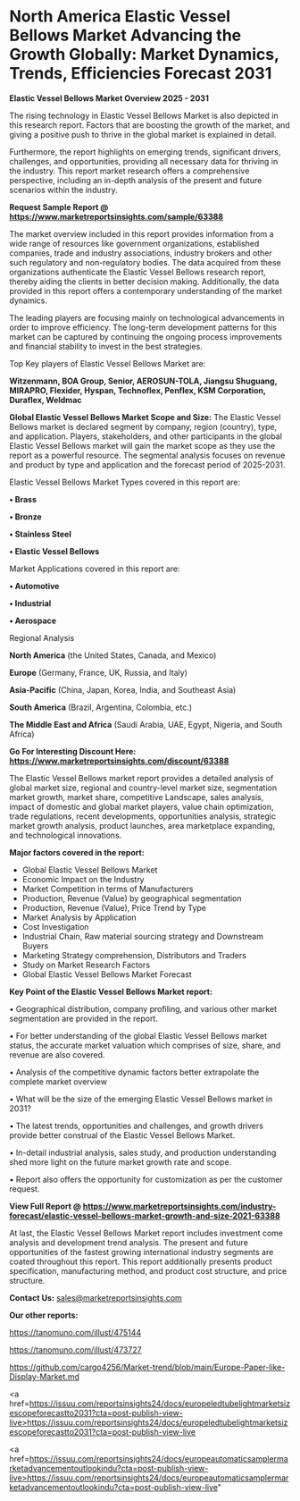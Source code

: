 # North America Elastic Vessel Bellows Market Advancing the Growth Globally: Market Dynamics, Trends, Efficiencies Forecast 2031

<Strong> Elastic Vessel Bellows Market Overview 2025 - 2031</strong>

The rising technology in Elastic Vessel Bellows Market is also depicted in this research report. Factors that are boosting the growth of the market, and giving a positive push to thrive in the global market is explained in detail.

Furthermore, the report highlights on emerging trends, significant drivers, challenges, and opportunities, providing all necessary data for thriving in the industry. This report market research offers a comprehensive perspective, including an in-depth analysis of the present and future scenarios within the industry.

<strong>Request Sample Report @ <a href=https://www.marketreportsinsights.com/sample/63388>https://www.marketreportsinsights.com/sample/63388</a></strong>

The market overview included in this report provides information from a wide range of resources like government organizations, established companies, trade and industry associations, industry brokers and other such regulatory and non-regulatory bodies. The data acquired from these organizations authenticate the Elastic Vessel Bellows research report, thereby aiding the clients in better decision making. Additionally, the data provided in this report offers a contemporary understanding of the market dynamics.

The leading players are focusing mainly on technological advancements in order to improve efficiency. The long-term development patterns for this market can be captured by continuing the ongoing process improvements and financial stability to invest in the best strategies.

Top Key players of Elastic Vessel Bellows Market are:

<strong>Witzenmann, BOA Group, Senior, AEROSUN-TOLA, Jiangsu Shuguang, MIRAPRO, Flexider, Hyspan, Technoflex, Penflex, KSM Corporation, Duraflex, Weldmac</strong>

<strong><b>Global Elastic Vessel Bellows Market Scope and Size:</b></strong>
The Elastic Vessel Bellows market is declared segment by company, region (country), type, and application. Players, stakeholders, and other participants in the global Elastic Vessel Bellows market will gain the market scope as they use the report as a powerful resource. The segmental analysis focuses on revenue and product by type and application and the forecast period of 2025-2031.

Elastic Vessel Bellows Market Types covered in this report are:

<strong>• Brass

• Bronze

• Stainless Steel

• Elastic Vessel Bellows</strong>

Market Applications covered in this report are:

<strong>• Automotive

• Industrial

• Aerospace</strong> 

Regional Analysis

<strong>North America</strong> (the United States, Canada, and Mexico)

<strong>Europe</strong> (Germany, France, UK, Russia, and Italy)

<strong>Asia-Pacific</strong> (China, Japan, Korea, India, and Southeast Asia)

<strong>South America</strong> (Brazil, Argentina, Colombia, etc.)

<strong>The Middle East and Africa</strong> (Saudi Arabia, UAE, Egypt, Nigeria, and South Africa)

<strong>Go For Interesting Discount Here: <a href=https://www.marketreportsinsights.com/discount/63388>https://www.marketreportsinsights.com/discount/63388</a></strong>

The Elastic Vessel Bellows market report provides a detailed analysis of global market size, regional and country-level market size, segmentation market growth, market share, competitive Landscape, sales analysis, impact of domestic and global market players, value chain optimization, trade regulations, recent developments, opportunities analysis, strategic market growth analysis, product launches, area marketplace expanding, and technological innovations.

<strong><b>Major factors covered in the report:</b></strong>
<ul>
  <li>Global Elastic Vessel Bellows Market </li>
  <li>Economic Impact on the Industry</li>
  <li>Market Competition in terms of Manufacturers</li>
  <li>Production, Revenue (Value) by geographical segmentation</li>
  <li>Production, Revenue (Value), Price Trend by Type</li>
  <li>Market Analysis by Application</li>
  <li>Cost Investigation</li>
  <li>Industrial Chain, Raw material sourcing strategy and Downstream Buyers</li>
  <li>Marketing Strategy comprehension, Distributors and Traders</li>
  <li>Study on Market Research Factors</li>
  <li>Global Elastic Vessel Bellows Market Forecast</li>
</ul>

<strong><b>Key Point of the Elastic Vessel Bellows Market report:</b></strong>

• Geographical distribution, company profiling, and various other market segmentation are provided in the report.

• For better understanding of the global Elastic Vessel Bellows market status, the accurate market valuation which comprises of size, share, and revenue are also covered.

• Analysis of the competitive dynamic factors better extrapolate the complete market overview

• What will be the size of the emerging Elastic Vessel Bellows market in 2031?

• The latest trends, opportunities and challenges, and growth drivers provide better construal of the Elastic Vessel Bellows Market.

• In-detail industrial analysis, sales study, and production understanding shed more light on the future market growth rate and scope.

• Report also offers the opportunity for customization as per the customer request.

<strong><b>View Full Report @ <a href=https://www.marketreportsinsights.com/industry-forecast/elastic-vessel-bellows-market-growth-and-size-2021-63388>https://www.marketreportsinsights.com/industry-forecast/elastic-vessel-bellows-market-growth-and-size-2021-63388</a></b></strong>


At last, the Elastic Vessel Bellows Market report includes investment come analysis and development trend analysis. The present and future opportunities of the fastest growing international industry segments are coated throughout this report. This report additionally presents product specification, manufacturing method, and product cost structure, and price structure.

<strong>Contact Us:</strong>
sales@marketreportsinsights.com

<strong>Our other reports:</strong>

<a href=https://tanomuno.com/illust/475144>https://tanomuno.com/illust/475144</a>

<a href=https://tanomuno.com/illust/473727>https://tanomuno.com/illust/473727</a>

<a href=https://github.com/cargo4256/Market-trend/blob/main/Europe-Paper-like-Display-Market.md>https://github.com/cargo4256/Market-trend/blob/main/Europe-Paper-like-Display-Market.md</a>

<a href=https://issuu.com/reportsinsights24/docs/europeledtubelightmarketsizescopeforecastto2031?cta=post-publish-view-live>https://issuu.com/reportsinsights24/docs/europeledtubelightmarketsizescopeforecastto2031?cta=post-publish-view-live</a>

<a href=https://issuu.com/reportsinsights24/docs/europeautomaticsamplermarketadvancementoutlookindu?cta=post-publish-view-live>https://issuu.com/reportsinsights24/docs/europeautomaticsamplermarketadvancementoutlookindu?cta=post-publish-view-live</a>"
